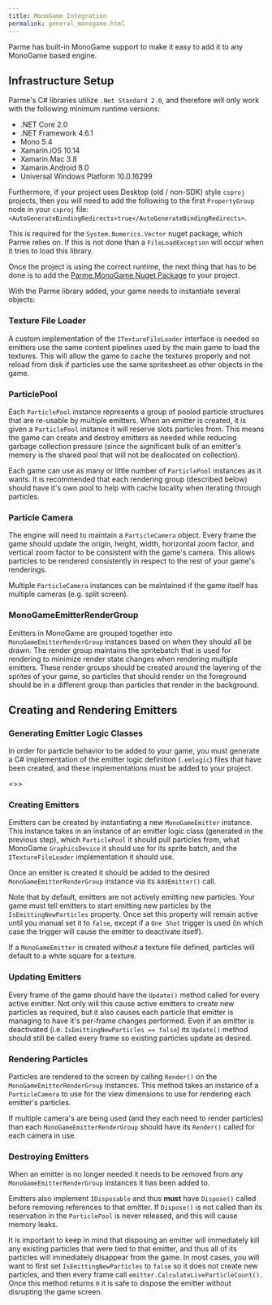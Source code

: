 ```yaml
---
title: MonoGame Integration
permalink: general_monogame.html
---
```


Parme has built-in MonoGame support to make it easy to add it to any MonoGame based engine.  

## Infrastructure Setup

Parme's C# libraries utilize `.Net Standard 2.0`, and therefore will only work with the following minimum runtime versions:

* .NET Core 2.0
* .NET Framework 4.6.1
* Mono 5.4
* Xamarin.iOS 10.14
* Xamarin.Mac 3.8
* Xamarin.Android 8.0
* Universal Windows Platform 10.0.16299

Furthermore, if your project uses Desktop (old / non-SDK) style `csproj` projects, then you will need to add the following to the first `PropertyGroup` node in your `csproj` file: `<AutoGenerateBindingRedirects>true</AutoGenerateBindingRedirects>`.

This is required for the `System.Numerics.Vector` nuget package, which Parme relies on.  If this is not done than a `FileLoadException` will occur when it tries to load this library. 

Once the project is using the correct runtime, the next thing that has to be done is to add the [Parme.MonoGame Nuget Package](https://www.nuget.org/packages/Parme.MonoGame/) to your project.  

With the Parme library added, your game needs to instantiate several objects:

### Texture File Loader

A custom implementation of the `ITextureFileLoader` interface is needed so emitters use the same content pipelines used by the main game to load the textures.  This will allow the game to cache the textures properly and not reload from disk if particles use the same spritesheet as other objects in the game.

### ParticlePool

Each `ParticlePool` instance represents a group of pooled particle structures that are re-usable by multiple emitters.  When an emitter is created, it is given a `ParticlePool` instance it will reserve slots particles from.  This means the game can create and destroy emitters as needed while reducing garbage collection pressure (since the significant bulk of an emitter's memory is the shared pool that will not be deallocated on collection).

Each game can use as many or little number of `ParticlePool` instances as it wants.  It is recommended that each rendering group (described below) should have it's own pool to help with cache locality when iterating through particles.

### Particle Camera

The engine will need to maintain a `ParticleCamera` object.  Every frame the game should update the origin, height, width, horizontal zoom factor, and vertical zoom factor to be consistent with the game's camera.  This allows particles to be rendered consistently in respect to the rest of your game's renderings.  

Multiple `ParticleCamera` instances can be maintained if the game itself has multiple cameras (e.g. split screen).

### MonoGameEmitterRenderGroup

Emitters in MonoGame are grouped together into `MonoGameEmitterRenderGroup` instances based on when they should all be drawn.  The render group maintains the spritebatch that is used for rendering to minimize render state changes when rendering multiple emitters.  These render groups should be created around the layering of the sprites of your game, so particles that should render on the foreground should be in a different group than particles that render in the background.

## Creating and Rendering Emitters

### Generating Emitter Logic Classes

In order for particle behavior to be added to your game, you must generate a C# implementation of the emitter logic definition (`.emlogic`) files that have been created, and these implementations must be added to your project.

<<To Be Added>>>

### Creating Emitters

Emitters can be created by instantiating a new `MonoGameEmitter` instance.  This instance takes in an instance of an emitter logic class (generated in the previous step), which `ParticlePool` it should pull particles from, what MonoGame `GraphicsDevice` it should use for its sprite batch, and the `ITextureFileLoader` implementation it should use.  

Once an emitter is created it should be added to the desired `MonoGameEmitterRenderGroup` instance via its `AddEmitter()` call.

Note that by default, emitters are not actively emitting new particles.  Your game must tell emitters to start emitting new particles by the `IsEmittingNewParticles` property.  Once set this property will remain active until you manual set it to `false`, except if a `One Shot` trigger is used (in which case the trigger will cause the emitter to deactivate itself).

If a `MonoGameEmitter` is created without a texture file defined, particles will default to a white square for a texture.

### Updating Emitters

Every frame of the game should have the `Update()` method called for every active emitter.  Not only will this cause active emitters to create new particles as required, but it also causes each particle that emitter is managing to have it's per-frame changes performed.  Even if an emitter is deactivated (i.e. `IsEmittingNewParticles == false`) its `Update()` method should still be called every frame so existing particles update as desired.

### Rendering Particles

Particles are rendered to the screen by calling `Render()` on the `MonoGameEmitterRenderGroup` instances.  This method takes an instance of a `ParticleCamera` to use for the view dimensions to use for rendering each emitter's particles.  

If multiple camera's are being used (and they each need to render particles) than each `MonoGameEmitterRenderGroup` should have its `Render()` called for each camera in use.

### Destroying Emitters

When an emitter is no longer needed it needs to be removed from any `MonoGameEmitterRenderGroup` instances it has been added to.  

Emitters also implement `IDisposable` and thus **must** have `Dispose()` called before removing references to that emitter.  If `Dispose()` is not called than its reservation in the `ParticlePool` is never released, and this will cause memory leaks.

It is important to keep in mind that disposing an emitter will immediately kill any existing particles that were tied to that emitter, and thus all of its particles will immediately disappear from the game.  In most cases, you will want to first set `IsEmittingNewParticles` to `false` so it does not create new particles, and then every frame call `emitter.CalculateLiveParticleCount()`.  Once this method returns `0` it is safe to dispose the emitter without disrupting the game screen.